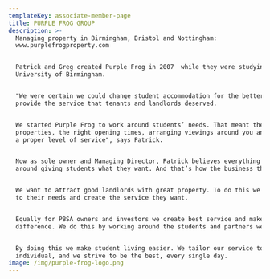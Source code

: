 ```yaml
---
templateKey: associate-member-page
title: PURPLE FROG GROUP
description: >-
  Managing property in Birmingham, Bristol and Nottingham:
  www.purplefrogproperty.com 


  Patrick and Greg created Purple Frog in 2007  while they were studying at the
  University of Birmingham.


  "We were certain we could change student accommodation for the better and
  provide the service that tenants and landlords deserved.


  We started Purple Frog to work around students’ needs. That meant the right
  properties, the right opening times, arranging viewings around you and giving
  a proper level of service", says Patrick.


  Now as sole owner and Managing Director, Patrick believes everything is built
  around giving students what they want. And that’s how the business thrives.


  We want to attract good landlords with great property. To do this we also work
  to their needs and create the service they want.


  Equally for PBSA owners and investors we create best service and make a real
  difference. We do this by working around the students and partners we serve.


  By doing this we make student living easier. We tailor our service to every
  individual, and we strive to be the best, every single day.
image: /img/purple-frog-logo.png
---
```



